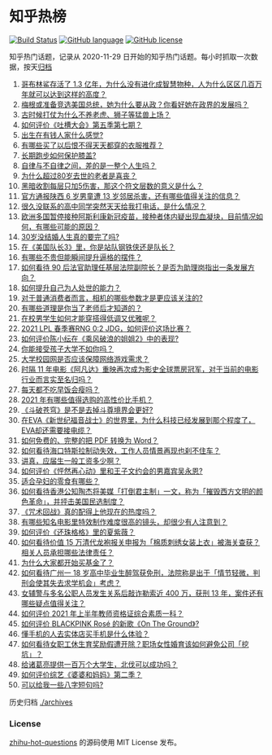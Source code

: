 # 知乎热榜
[![Build Status](https://github.com/ToWeLong/zhihu-hot-questions/workflows/CI/badge.svg)](https://github.com/ToWeLong/zhihu-hot-questions/actions)
[![GitHub language](https://img.shields.io/badge/language-golang-orange.svg)](https://golang.org/)
[![GitHub license](https://img.shields.io/github/license/ToWeLong/zhihu-hot-questions)](https://github.com/ToWeLong/zhihu-hot-questions/blob/main/LICENSE)

知乎热门话题，记录从 2020-11-29 日开始的知乎热门话题。每小时抓取一次数据，按天[归档](./archives)

<!-- BEGIN -->

1. [哥布林鲨存活了 1.3 亿年，为什么没有进化成智慧物种，人为什么区区几百万年就可以达到这样的高度？](https://www.zhihu.com/question/449109358)
1. [梅根或准备竞选美国总统，她为什么要从政？你看好她在政界的发展吗？](https://www.zhihu.com/question/449321771)
1. [古时候打仗为什么不养老虎、狮子等猛兽上场？](https://www.zhihu.com/question/448503752)
1. [如何评价《吐槽大会》第五季第七期？](https://www.zhihu.com/question/448350068)
1. [出生在有钱人家什么感觉?](https://www.zhihu.com/question/384673502)
1. [有哪些买了以后恨不得天天都穿的衣服推荐？](https://www.zhihu.com/question/348405428)
1. [长期跑步如何保护膝盖?](https://www.zhihu.com/question/385600001)
1. [自律与不自律之间，差的是一整个人生吗？](https://www.zhihu.com/question/441394802)
1. [为什么超过80岁去世的老者是喜丧？](https://www.zhihu.com/question/358660586)
1. [黑暗收割每层只加5伤害，那这个符文层数的意义是什么？](https://www.zhihu.com/question/389898844)
1. [官方通报陕西 6 岁男童遭 13 岁邻居杀害，还有哪些值得关注的信息？](https://www.zhihu.com/question/449400739)
1. [很久没联系的高中同学突然天天给我打电话，是什么情况？](https://www.zhihu.com/question/312761456)
1. [欧洲多国暂停接种阿斯利康新冠疫苗，接种者体内疑出现血凝块，目前情况如何，有哪些可能的原因？](https://www.zhihu.com/question/448938427)
1. [30岁没结婚人生真的要完了吗?](https://www.zhihu.com/question/447640533)
1. [在《美国队长3》里，你是站队钢铁侠还是队长？](https://www.zhihu.com/question/448883801)
1. [有哪些不贵但能瞬间提升逼格的摆件？](https://www.zhihu.com/question/23409816)
1. [如何看待 90 后法官助理任基层法院副院长？是否为助理岗指出一条发展方向？](https://www.zhihu.com/question/449106730)
1. [如何提升自己为人处世的能力？](https://www.zhihu.com/question/326690607)
1. [对于普通消费者而言，相机的哪些参数才是更应该关注的?](https://www.zhihu.com/question/447917622)
1. [有哪些道理是你当了老师后才知道的？](https://www.zhihu.com/question/366090311)
1. [在校男学生如何才能穿搭得低调又优雅呢？](https://www.zhihu.com/question/36359987)
1. [2021 LPL 春季赛RNG 0:2 JDG，如何评价这场比赛？](https://www.zhihu.com/question/449316522)
1. [如何评价陈小纭在《乘风破浪的姐姐2》中的表现?](https://www.zhihu.com/question/440631683)
1. [你能接受孩子大学不如你吗？](https://www.zhihu.com/question/444520765)
1. [大学校园网是否应该保障网络游戏需求？](https://www.zhihu.com/question/448635700)
1. [时隔 11 年电影《阿凡达》重映再次成为影史全球票房冠军，对于当前的电影行业而言实至名归吗？](https://www.zhihu.com/question/448750459)
1. [每天都不吃早饭会瘦吗？](https://www.zhihu.com/question/446503998)
1. [2021 年有哪些值得选购的高性价比手机？](https://www.zhihu.com/question/445602881)
1. [《斗破苍穹》是不是去掉斗尊境界会更好?](https://www.zhihu.com/question/448921615)
1. [在EVA《新世纪福音战士》的世界里，为什么科技已经发展到那个程度了，EVA却还需要接电缆？](https://www.zhihu.com/question/424928782)
1. [如何免费的、完整的把 PDF 转换为 Word？](https://www.zhihu.com/question/20841069)
1. [如何看待海口特斯拉制动失效，工作人员情景再现也刹不住车？](https://www.zhihu.com/question/449227121)
1. [讲真，应届生一般工资多少啊？](https://www.zhihu.com/question/58570383)
1. [如何评价《怦然再心动》里和王子文约会的男嘉宾吴永恩?](https://www.zhihu.com/question/448054194)
1. [适合孕妇的零食有哪些？](https://www.zhihu.com/question/21792927)
1. [如何看待香港公知陶杰将美媒「打倒君主制」一文，称为「摧毁西方文明的颜色革命」，并抨击美国民选制度？](https://www.zhihu.com/question/449337878)
1. [《咒术回战》真的配得上他现在的热度吗？](https://www.zhihu.com/question/444766202)
1. [有哪些知名电影里特效制作难度很高的镜头，却很少有人注意到？](https://www.zhihu.com/question/448466173)
1. [如何评价《还珠格格》里的夏紫薇？](https://www.zhihu.com/question/288060468)
1. [如何看待价值 15 万清代龙袍报关申报为「棉质刺绣女装上衣」被海关查获？相关人员承担哪些法律责任？](https://www.zhihu.com/question/448701359)
1. [为什么大家都开始买基金了？](https://www.zhihu.com/question/440302773)
1. [如何看待广州一 18 岁高中毕业生醉驾获免刑，法院称是出于「情节轻微，判刑会使其失去求学机会」考虑？](https://www.zhihu.com/question/448905232)
1. [女辅警与多名公职人员发生关系后敲诈勒索近 400 万，获刑 13 年，案件还有哪些疑点值得关注？](https://www.zhihu.com/question/448965331)
1. [如何评价 2021 年上半年教师资格证综合素质一科？](https://www.zhihu.com/question/449085143)
1. [如何评价 BLACKPINK Rosé 的新歌《On The Ground》?](https://www.zhihu.com/question/448934364)
1. [懂手机的人去实体店买手机是什么体验？](https://www.zhihu.com/question/442650451)
1. [如何看待女职工休生育奖励假遭开除？职场女性婚育该如何避免公司「挖坑」？](https://www.zhihu.com/question/449246712)
1. [给诸葛亮提供一百万个大学生，北伐可以成功吗？](https://www.zhihu.com/question/443277138)
1. [如何评价综艺《婆婆和妈妈》第二季？](https://www.zhihu.com/question/445062065)
1. [可以给我一些八字短句吗?](https://www.zhihu.com/question/428334525)

<!-- END -->

历史归档 [./archives](./archives)


### License
[zhihu-hot-questions](https://github.com/towelong/zhihu-hot-questions) 的源码使用 MIT License 发布。